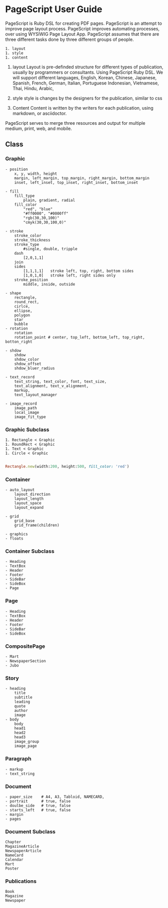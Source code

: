 # PageScript User Guide

  PageScript is Ruby DSL for creating PDF pages. PageScript is an attempt to improve page layout process. PageScript improves automating processes, over using WYSIWIG Page Layout App. 
PageScript assumes that there are three different tasks done by three different groups of people.
 
	1. layout
	1. style
	1. content

1. layout
	Layout is pre-definded structure for different types of publication, usually by programmers or consultants. Using PageScript Ruby DSL.
	We will support different languages, 
		English, 
		Korean, Chinese, Japanese,
		Spanish, French, German, Italian, Portuguese
		Indonesian, Vietnamese, Thai, 
		Hindu, Arabic, 
		
1. style
	style is changes by the designers for the publication, similar to css
	
1. Content 
	Content is written by the writers for each publication, using markdown, or asciidoctor.
	
PageScript serves to merge three resources and output for multiple medium, print, web, and mobile.



## Class

### Graphic
	- position
		x, y, width, height
		margin, left_margin, top_margin, right_margin, bottom_margin
		inset, left_inset, top_inset, right_inset, bottom_inset
		
	- fill
		fill_type
			plain, gradient, radial
		fill_color
			"red", "blue"
			"#ff0000", "#0000ff"
			"rgb(30,30,100)"
			"cmyk(30,30,100,0)"
			
	- stroke
		stroke_color
		stroke_thickness
		stroke_type
			#single, double, tripple
		dash
			[2,0,1,1]
		join
		sides
			[1,1,1,1]   stroke left, top, right, bottom sides
			[1,0,1,0]   stroke left, right sides only
		stroke_position  
			middle, inside, outside
			
	- shape
		rectangle, 
		round_rect, 
		cirlce, 
		ellipse, 
		polygon
		star
		bubble
	- rotation
		rotation
		rotation_point # center, top_left, bottom_left, top_right, botton_right
		
	- shdow
		shdow
		shdow_color
		shdow_offset
		shdow_bluer_radius
		
	- text_record
		text_string, text_color, font, text_size, 
		text_alignment, text_v_alignment, 
		markup, 
		text_layout_manager
		
	- image_record
		image_path
		local_image
		image_fit_type

### Graphic Subclass
	1. Rectangle < Graphic
	1. RoundRect < Graphic
	1. Text < Graphic
	1. Circle < Graphic

```ruby

Rectangle.new(width:200, height:500, fill_color: 'red')

```

### Container
	- auto_layout
		layout_direction
		layout_length
		layout_space
		layout_expand
		
	- grid
		grid_base
		grid_frame(children)
	
	- graphics
	- floats
	
### Container Subclass
	- Heading
	- TextBox
	- Header
	- Footer
	- SideBar
	- SideBox
	- Page
	
### Page
	- Heading
	- TextBox
	- Header
	- Footer
	- SideBar
	- SideBox
	
### CompositePage
	- Mart
	- NewspaperSection
	- Jubo
	
### Story
	- heading
		title
		subtitle
		leading
		quote
		author
		image
	- body
		body
		head1
		head2
		head3
		image_group
		image_page
		
### Paragraph
	- markup
	- text_string
	
### Document
	- paper_size 	# A4, A3, Tabloid, NAMECARD,
	- portrait   	# true, false
	- doulbe_side 	# true, false
	- starts_left 	# true, false
	- margin
	- pages

### Document Subclass
	Chapter
	MagazineArticle
	NewspaperArticle
	NameCard
	Calendar
	Mart
	Poster

### Publications
	Book
	Magazine
	Newspaper
